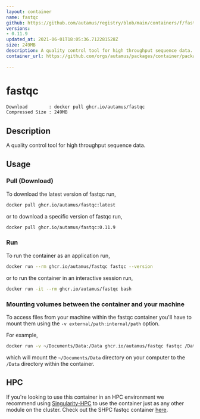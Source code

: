 ```yaml
---
layout: container
name: fastqc
github: https://github.com/autamus/registry/blob/main/containers/f/fastqc/spack.yaml
versions:
- 0.11.9
updated_at: 2021-06-01T18:05:36.712281528Z
size: 249MB
description: A quality control tool for high throughput sequence data.
container_url: https://github.com/orgs/autamus/packages/container/package/fastqc

---
```

# fastqc
```bash 
Download        : docker pull ghcr.io/autamus/fastqc
Compressed Size : 249MB
```

## Description
A quality control tool for high throughput sequence data.

## Usage
### Pull (Download)
To download the latest version of fastqc run,

```bash
docker pull ghcr.io/autamus/fastqc:latest
```

or to download a specific version of fastqc run,

```bash
docker pull ghcr.io/autamus/fastqc:0.11.9
```
### Run
To run the container as an application run,
```bash
docker run --rm ghcr.io/autamus/fastqc fastqc --version
```

or to run the container in an interactive session run,
```bash
docker run -it --rm ghcr.io/autamus/fastqc bash
```

### Mounting volumes between the container and your machine
To access files from your machine within the fastqc container you'll have to mount them using the `-v external/path:internal/path` option.

For example,
```bash
docker run -v ~/Documents/Data:/Data ghcr.io/autamus/fastqc fastqc /Data/myData.csv
```
which will mount the `~/Documents/Data` directory on your computer to the `/Data` directory within the container.

## HPC
If you're looking to use this container in an HPC environment we recommend using [Singularity-HPC](https://singularity-hpc.readthedocs.io) to use the container just as any other module on the cluster. Check out the SHPC fastqc container [here](https://singularityhub.github.io/singularity-hpc/r/ghcr.io-autamus-fastqc/).